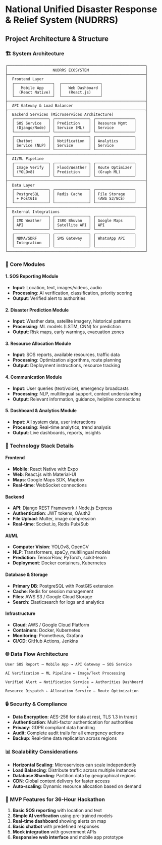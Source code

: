 # National Unified Disaster Response & Relief System (NUDRRS)
## Project Architecture & Structure

### 🏗️ System Architecture

```
┌─────────────────────────────────────────────────────────────┐
│                    NUDRRS ECOSYSTEM                         │
├─────────────────────────────────────────────────────────────┤
│  Frontend Layer                                             │
│  ┌─────────────────┐  ┌─────────────────┐                   │
│  │   Mobile App    │  │   Web Dashboard │                   │
│  │  (React Native) │  │   (React.js)    │                   │
│  └─────────────────┘  └─────────────────┘                   │
├─────────────────────────────────────────────────────────────┤
│  API Gateway & Load Balancer                                │
├─────────────────────────────────────────────────────────────┤
│  Backend Services (Microservices Architecture)              │
│  ┌───────────────┐ ┌───────────────┐ ┌─────────────────┐    │
│  │ SOS Service   │ │ Prediction    │ │ Resource Mgmt   │    │
│  │ (Django/Node) │ │ Service (ML)  │ │ Service         │    │
│  └───────────────┘ └───────────────┘ └─────────────────┘    │
│  ┌───────────────┐ ┌───────────────┐ ┌─────────────────┐    │
│  │ Chatbot       │ │ Notification  │ │ Analytics       │    │
│  │ Service (NLP) │ │ Service       │ │ Service         │    │
│  └───────────────┘ └───────────────┘ └─────────────────┘    │
├─────────────────────────────────────────────────────────────┤
│  AI/ML Pipeline                                             │
│  ┌───────────────┐ ┌───────────────┐ ┌─────────────────┐    │
│  │ Image Verify  │ │ Flood/Weather │ │ Route Optimizer │    │
│  │ (YOLOv8)      │ │ Prediction    │ │ (Graph ML)      │    │
│  └───────────────┘ └───────────────┘ └─────────────────┘    │
├─────────────────────────────────────────────────────────────┤
│  Data Layer                                                 │
│  ┌───────────────┐ ┌───────────────┐ ┌─────────────────┐    │
│  │ PostgreSQL    │ │ Redis Cache   │ │ File Storage    │    │
│  │ + PostGIS     │ │               │ │ (AWS S3/GCS)    │    │
│  └───────────────┘ └───────────────┘ └─────────────────┘    │
├─────────────────────────────────────────────────────────────┤
│  External Integrations                                      │
│  ┌───────────────┐ ┌───────────────┐ ┌─────────────────┐    │
│  │ IMD Weather   │ │ ISRO Bhuvan   │ │ Google Maps     │    │
│  │ API           │ │ Satellite API │ │ API             │    │
│  └───────────────┘ └───────────────┘ └─────────────────┘    │
│  ┌───────────────┐ ┌───────────────┐ ┌─────────────────┐    │
│  │ NDMA/SDRF     │ │ SMS Gateway   │ │ WhatsApp API    │    │
│  │ Integration   │ │               │ │                 │    │
│  └───────────────┘ └───────────────┘ └─────────────────┘    │
└─────────────────────────────────────────────────────────────┘
```

### 📱 Core Modules

#### 1. **SOS Reporting Module**
- **Input**: Location, text, images/videos, audio
- **Processing**: AI verification, classification, priority scoring
- **Output**: Verified alert to authorities

#### 2. **Disaster Prediction Module**
- **Input**: Weather data, satellite imagery, historical patterns
- **Processing**: ML models (LSTM, CNN) for prediction
- **Output**: Risk maps, early warnings, evacuation zones

#### 3. **Resource Allocation Module**
- **Input**: SOS reports, available resources, traffic data
- **Processing**: Optimization algorithms, route planning
- **Output**: Deployment instructions, resource tracking

#### 4. **Communication Module**
- **Input**: User queries (text/voice), emergency broadcasts
- **Processing**: NLP, multilingual support, context understanding
- **Output**: Relevant information, guidance, helpline connections

#### 5. **Dashboard & Analytics Module**
- **Input**: All system data, user interactions
- **Processing**: Real-time analytics, trend analysis
- **Output**: Live dashboards, reports, insights

### 🔧 Technology Stack Details

#### **Frontend**
- **Mobile**: React Native with Expo
- **Web**: React.js with Material-UI
- **Maps**: Google Maps SDK, Mapbox
- **Real-time**: WebSocket connections

#### **Backend**
- **API**: Django REST Framework / Node.js Express
- **Authentication**: JWT tokens, OAuth2
- **File Upload**: Multer, image compression
- **Real-time**: Socket.io, Redis Pub/Sub

#### **AI/ML**
- **Computer Vision**: YOLOv8, OpenCV
- **NLP**: Transformers, spaCy, multilingual models
- **Prediction**: TensorFlow, PyTorch, scikit-learn
- **Deployment**: Docker containers, Kubernetes

#### **Database & Storage**
- **Primary DB**: PostgreSQL with PostGIS extension
- **Cache**: Redis for session management
- **Files**: AWS S3 / Google Cloud Storage
- **Search**: Elasticsearch for logs and analytics

#### **Infrastructure**
- **Cloud**: AWS / Google Cloud Platform
- **Containers**: Docker, Kubernetes
- **Monitoring**: Prometheus, Grafana
- **CI/CD**: GitHub Actions, Jenkins

### 🌐 Data Flow Architecture

```
User SOS Report → Mobile App → API Gateway → SOS Service
                                    ↓
AI Verification ← ML Pipeline ← Image/Text Processing
                                    ↓
Verified Alert → Notification Service → Authorities Dashboard
                                    ↓
Resource Dispatch ← Allocation Service ← Route Optimization
```

### 🔒 Security & Compliance

- **Data Encryption**: AES-256 for data at rest, TLS 1.3 in transit
- **Authentication**: Multi-factor authentication for authorities
- **Privacy**: GDPR compliant data handling
- **Audit**: Complete audit trails for all emergency actions
- **Backup**: Real-time data replication across regions

### 📊 Scalability Considerations

- **Horizontal Scaling**: Microservices can scale independently
- **Load Balancing**: Distribute traffic across multiple instances
- **Database Sharding**: Partition data by geographical regions
- **CDN**: Global content delivery for faster access
- **Auto-scaling**: Dynamic resource allocation based on demand

### 🎯 MVP Features for 36-Hour Hackathon

1. **Basic SOS reporting** with location and text
2. **Simple AI verification** using pre-trained models
3. **Real-time dashboard** showing alerts on map
4. **Basic chatbot** with predefined responses
5. **Mock integration** with government APIs
6. **Responsive web interface** and mobile app prototype
